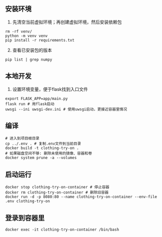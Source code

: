 ## 安装环境
1. 先清空当前虚拟环境；再创建虚拟环境，然后安装依赖包
```shell
rm -rf venv/
python -m venv venv
pip install -r requirements.txt
```
2. 查看已安装包的版本
```shell
pip list | grep numpy
```

## 本地开发
1. 设置环境变量，便于flask找到入口文件
```shell
export FLASK_APP=app/main.py
flask run # 用flask启动
uwsgi --ini uwsgi-dev.ini # 使用uwsgi启动，更接近容器里情况
```

## 编译
```shell
# 进入到项目根目录
cp ../.env . # 复制.env文件到当前目录
docker build -t clothing-try-on .
# 如果磁盘空间不够: 删除未使用的镜像、容器和卷
docker system prune -a --volumes
```



## 启动运行
```shell
docker stop clothing-try-on-container # 停止容器
docker rm clothing-try-on-container # 删除旧容器
docker run -d -p 8080:80 --name clothing-try-on-container --env-file .env clothing-try-on
```

## 登录到容器里
```shell
docker exec -it clothing-try-on-container /bin/bash
```

